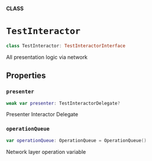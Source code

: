 **CLASS**

# `TestInteractor`

```swift
class TestInteractor: TestInteractorInterface
```

All presentation logic via network

## Properties
### `presenter`

```swift
weak var presenter: TestInteractorDelegate?
```

Presenter Interactor Delegate

### `operationQueue`

```swift
var operationQueue: OperationQueue = OperationQueue()
```

Network layer operation variable
